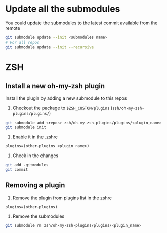 # Update all the submodules
You could update the submodules to the latest commit available from the remote

 ```bash
 git submodule update --init <submodules name>
 # For all repos
 git submodule update --init --recursive
 ```

# ZSH
## Install a new oh-my-zsh plugin
Install the plugin by adding a new submodule to this repos

1. Checkout the package to `$ZSH_CUSTOM/plugins` (`zsh/oh-my-zsh-plugins/plugins/`)

 ```bash
 git submodule add <repos> zsh/oh-my-zsh-plugins/plugins/<plugin_name>
 git submodule init
 ```

1. Enable it in the .zshrc

 ```
 plugins=(other-plugins <plugin_name>)
 ```

1. Check in the changes
 ```bash
 git add .gitmodules
 git commit
 ```

## Removing a plugin
1. Remove the plugin from plugins list in the zshrc

 ```
 plugins=(other-plugins)
 ```

1. Remove the submodules

 ```bash
 git submodule rm zsh/oh-my-zsh-plugins/plugins/<plugin_name>
 ```
